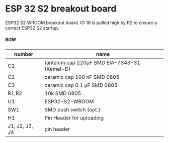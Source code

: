 # ESP 32 S2 breakout board

ESP32 S2 WROOM breakout board. IO 18 is pulled high by R2 to ensure a correct ESP32 S2 startup.



##### BOM

| number | name |
|---| ---|
| C1 | tantalum cap 220µF SMD EIA-7343-31 (Kemet-D) |
| C2 | ceramic cap 100 nF SMD 0805 |
| C3 | ceramic cap 0.1 µF SMD 0805 |
| R1,R2 | 10k SMD 0805 |
| U1 | ESP32-S2-WROOM |
| SW1 | SMD push switch  (opt.) |
| H1 | Pin Header for uploading |
| J1, J2, J3, J4 | pin header |
